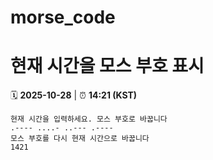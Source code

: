 # morse_code
# 현재 시간을 모스 부호 표시
<!-- MORSE_TIME_START -->
🗓️ **2025-10-28** | ⏰ **14:21 (KST)**

```
현재 시간을 입력하세요. 모스 부호로 바꿉니다
.---- ....- ..--- .----
모스 부호를 다시 현재 시간으로 바꿉니다
1421
```
<!-- MORSE_TIME_END -->
